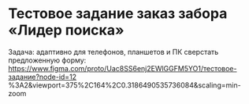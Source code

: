# Тестовое задание заказ забора «Лидер поиска»
  Задача: адаптивно для телефонов, планшетов и ПК сверстать предложенную форму:
  https://www.figma.com/proto/Uac8SS6enj2EWlGGFM5YO1/тестовое-задание?node-id=12
  %3A2&viewport=375%2C164%2C0.3186490535736084&scaling=min-zoom

